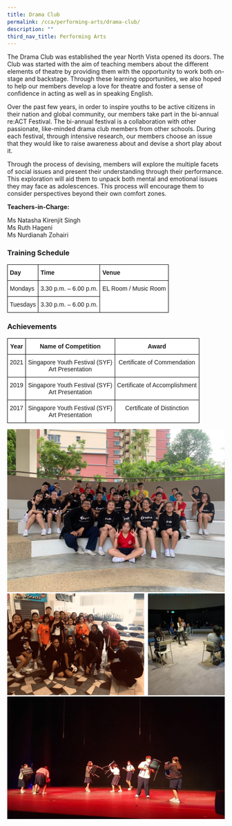 ```yaml
---
title: Drama Club
permalink: /cca/performing-arts/drama-club/
description: ""
third_nav_title: Performing Arts
---
```

The Drama Club was established the year North Vista opened its doors. The Club was started with the aim of teaching members about the different elements of theatre by providing them with the opportunity to work both on-stage and backstage. Through these learning opportunities, we also hoped to help our members develop a love for theatre and foster a sense of confidence in acting as well as in speaking English.

Over the past few years, in order to inspire youths to be active citizens in their nation and global community, our members take part in the bi-annual re:ACT Festival. The bi-annual festival is a collaboration with other passionate, like-minded drama club members from other schools. During each festival, through intensive research, our members choose an issue that they would like to raise awareness about and devise a short play about it.

Through the process of devising, members will explore the multiple facets of social issues and present their understanding through their performance. This exploration will aid them to unpack both mental and emotional issues they may face as adolescences. This process will encourage them to consider perspectives beyond their own comfort zones.

**Teachers-in-Charge:**

Ms Natasha Kirenjit Singh <br>
Ms Ruth Hageni <br>
Ms Nurdianah Zohairi

  

### Training Schedule

<style type="text/css">
.tg  {border-collapse:collapse;border-spacing:0;}
.tg td{border-color:black;border-style:solid;border-width:1px;font-family:Arial, sans-serif;font-size:14px;
  overflow:hidden;padding:10px 5px;word-break:normal;}
.tg th{border-color:black;border-style:solid;border-width:1px;font-family:Arial, sans-serif;font-size:14px;
  font-weight:normal;overflow:hidden;padding:10px 5px;word-break:normal;}
.tg .tg-dgl5{background-color:#FFF;font-weight:bold;text-align:left;vertical-align:top}
.tg .tg-ktyi{background-color:#FFF;text-align:left;vertical-align:top}
</style>
<table class="tg">
<thead>
  <tr>
    <th class="tg-dgl5">Day</th>
    <th class="tg-dgl5">Time</th>
    <th class="tg-dgl5">Venue</th>
  </tr>
</thead>
<tbody>
  <tr>
    <td class="tg-ktyi">Mondays</td>
    <td class="tg-ktyi">3.30 p.m. – 6.00 p.m.</td>
    <td class="tg-ktyi" rowspan="2">EL Room / Music Room</td>
  </tr>
  <tr>
    <td class="tg-ktyi">Tuesdays</td>
    <td class="tg-ktyi">3.30 p.m. – 6.00 p.m.</td>
  </tr>
</tbody>
</table>

### Achievements

<style type="text/css">
.tg  {border-collapse:collapse;border-spacing:0;}
.tg td{border-color:black;border-style:solid;border-width:1px;font-family:Arial, sans-serif;font-size:14px;
  overflow:hidden;padding:10px 5px;word-break:normal;}
.tg th{border-color:black;border-style:solid;border-width:1px;font-family:Arial, sans-serif;font-size:14px;
  font-weight:normal;overflow:hidden;padding:10px 5px;word-break:normal;}
.tg .tg-9hzb{background-color:#FFF;font-weight:bold;text-align:center;vertical-align:top}
.tg .tg-7yig{background-color:#FFF;text-align:center;vertical-align:top}
</style>
<table class="tg">
<thead>
  <tr>
    <th class="tg-9hzb">Year</th>
    <th class="tg-9hzb">Name of Competition</th>
    <th class="tg-9hzb">Award</th>
  </tr>
</thead>
<tbody>
  <tr>
    <td class="tg-7yig">2021</td>
    <td class="tg-7yig">Singapore Youth Festival (SYF)<br>Art Presentation</td>
    <td class="tg-7yig">Certificate of Commendation</td>
  </tr>
  <tr>
    <td class="tg-7yig">2019</td>
    <td class="tg-7yig">Singapore Youth Festival (SYF)<br>Art Presentation</td>
    <td class="tg-7yig">Certificate of Accomplishment</td>
  </tr>
  <tr>
    <td class="tg-7yig">2017</td>
    <td class="tg-7yig">Singapore Youth Festival (SYF)<br>Art Presentation</td>
    <td class="tg-7yig">Certificate of Distinction</td>
  </tr>
</tbody>
</table>

![](/images/drama-21i.jpg)
![](/images/drama.png)
![](/images/drama-21iii.jpg)